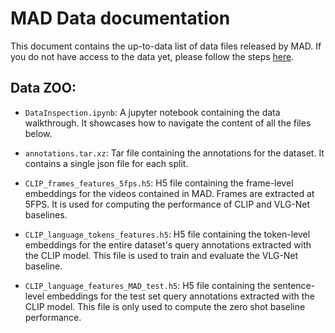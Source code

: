 # MAD Data documentation
This document contains the up-to-data list of data files released by MAD. 
If you do not have access to the data yet, please follow the steps [here](../README.md/#Request-access-to-the-MAD-dataset).

## Data ZOO:
- `DataInspection.ipynb`: A jupyter notebook containing the data walkthrough. It showcases how to navigate the content of all the files below. 

- `annotations.tar.xz`: Tar file containing the annotations for the dataset. It contains a single json file for each split. 

- `CLIP_frames_features_5fps.h5`: H5 file containing the frame-level embeddings for the videos contained in MAD. Frames are extracted at 5FPS. It is used for computing the performance of CLIP and VLG-Net baselines. 

- `CLIP_language_tokens_features.h5`: H5 file containing the token-level embeddings for the entire dataset's query annotations extracted with the CLIP model. This file is used to train and evaluate the VLG-Net baseline. 

- `CLIP_language_features_MAD_test.h5`: H5 file containing the sentence-level embeddings for the test set query annotations extracted with the CLIP model. This file is only used to compute the zero shot baseline performance. 

